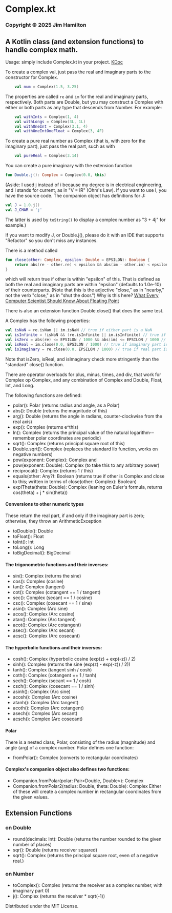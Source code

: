 # Complex.kt
### Copyright © 2025 Jim Hamilton
## A Kotlin class (and extension functions) to handle complex math.

Usage: simply include Complex.kt in your project. 
[KDoc](https://hamiltonjim.github.io/complex/index.html)

To create a complex val, just pass the real and 
imaginary parts to the constructor for Complex. 
```kotlin
    val num = Complex(1.5, 3.25)
```
The properties are called `re` and `im` for
the real and imaginary parts, respectively.
Both parts are Double, but you may construct a 
Complex with either or both parts as any type 
that descends from Number. For example:
```kotlin
    val withInts = Complex(1, 4)
    val withLongs = Complex(3L, 1L)
    val withOneInt = Complex(3.1, 4)
    val withOneIntOneFloat = Complex(3, 4F)
```

To create a pure real number as Complex (that is,
with zero for the imaginary part), just pass the
real part, such as with
```kotlin
    val pureReal = Complex(3.14)
```
You can create a pure imaginary with the extension
function 
```kotlin
fun Double.j(): Complex = Complex(0.0, this)

```
(Aside: I used j instead of i because my degree is
in electrical engineering, and I stands for current, 
as in "V = IR" (Ohm's Law). If you want to use I, you have the 
source code. The companion object has definitions 
for J:
```kotlin
val J = 1.0.j()
val J_CHAR = 'j'
```
The latter is used by `toString()` to display a
complex number as "3 + 4j" for example.)

If you want to modify J, or Double.j(), please do it 
with an IDE that supports "Refactor" so you don't 
miss any instances.

There is a method called
```kotlin
fun close(other: Complex, epsilon: Double = EPSILON): Boolean {
    return abs(re - other.re) < epsilon && abs(im - other.im) < epsilon
}
```
which will return
true if other is within "epsilon" of this. That is
defined as both the real and imaginary parts are
within "epsilon" (defaults to 1.0e-10) of their
counterparts. (Note that this is the adjective
"close," as in "nearby," not the verb "close," as
in "shut the door.") Why is this here? [What
Every Computer Scientist Should Know About
Floating Point](https://docs.oracle.com/cd/E19957-01/806-3568/ncg_goldberg.html)

There is also an extension function Double.close()
that does the same test.

A Complex has the following properties:
```kotlin
val isNaN = re.isNan || im.isNaN // true if either part is a NaN
val isInfinite = !isNaN && (re.isInfinite || im.isInfinite) // true if !isNan and either part is infinite
val isZero = abs(re) <= EPSILON / 1000 && abs(im) <= EPSILON / 1000 // true if both parts are "close" to zero
val isReal = im.close(0.0, EPSILON / 1000) // true if imaginary part is zero
val isImaginary = re.close(0.0, EPSILON / 1000) // true if real part is zero
```
Note that isZero, isReal, and isImaginary check
more stringently than the "standard" close() 
function.

There are operator overloads for plus, minus, times,
and div, that work for Complex op Complex, and any
combination of Complex and Double, Float, Int, and
Long.

The following functions are defined:
- polar(): Polar (returns radius and angle, as a Polar)
- abs(): Double (returns the magnitude of this)
- arg(): Double (returns the angle in radians,
  counter-clockwise from the real axis)
- exp(): Complex (returns e^this)
- ln(): Complex (returns the principal value of the natural logarithm--
remember polar coordinates are periodic)
- sqrt(): Complex (returns principal square root of this)
- Double.sqrt(): Complex (replaces the standard lib function, 
works on negative numbers)
- pow(exponent: Complex): Complex and
- pow(exponent: Double): Complex (to take this to
any arbitrary power)
- reciprocal(): Complex (returns 1 / this)
- equals(other: Any?): Boolean (returns true
if other is Complex and close to this; written
in terms of close(other: Complex): Boolean)
- expITheta(theta: Double): Complex (leaning on
Euler's formula, returns cos(theta) + j * sin(theta))

#### Conversions to other numeric types

These return the real part, if and only
if the imaginary part is zero; otherwise,
they throw an ArithmeticException
- toDouble(): Double
- toFloat(): Float
- toInt(): Int
- toLong(): Long
- toBigDecimal(): BigDecimal


#### The trigonometric functions and their inverses:

- sin(): Complex (returns the sine)
- cos(): Complex (cosine)
- tan(): Complex (tangent)
- cot(): Complex (cotangent == 1 / tangent)
- sec(): Complex (secant == 1 / cosine)
- csc(): Complex (cosecant == 1 / sine)
- asin(): Complex (Arc sine)
- acos(): Complex (Arc cosine)
- atan(): Complex (Arc tangent)
- acot(): Complex (Arc cotangent)
- asec(): Complex (Arc secant)
- acsc(): Complex (Arc cosecant)

#### The hyperbolic functions and their inverses:

- cosh(): Complex (hyperbolic cosine (exp(z) + exp(-z)) / 2)
- sinh(): Complex (returns the sine (exp(z) - exp(-z)) / 2))
- tanh(): Complex (tangent sinh / cosh)
- coth(): Complex (cotangent == 1 / tanh)
- sech(): Complex (secant == 1 / cosh)
- csch(): Complex (cosecant == 1 / sinh)
- asinh(): Complex (Arc sine)
- acosh(): Complex (Arc cosine)
- atanh(): Complex (Arc tangent)
- acoth(): Complex (Arc cotangent)
- asech(): Complex (Arc secant)
- acsch(): Complex (Arc cosecant)

#### Polar

There is a nested class, Polar, consisting of the
radius (magnitude) and angle (arg) of a complex
number. Polar defines one function:
- fromPolar(): Complex (converts to rectangular
coordinates)

#### Complex's companion object also defines two functions:

- Companion.fromPolar(polar: Pair<Double, Double>): Complex
- Companion.fromPolar2(radius: Double, theta: Double): Complex
Either of these will create a complex number in
rectangular coordinates from the given values.

## Extension Functions
### on Double

- round(decimals: Int): Double (returns the
number rounded to the given number of places)
- sqr(): Double (returns receiver squared)
- sqrt(): Complex (returns the principal square
root, even of a negative real.)

### on Number

- toComplex(): Complex (returns the receiver as
a complex number, with imaginary part 0)
- j(): Complex (returns the receiver * sqrt(-1))

Distributed under the MIT License.